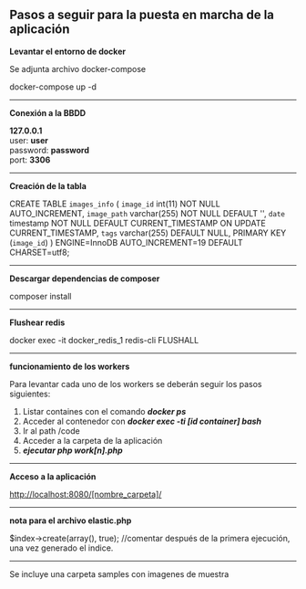 ## **Pasos a seguir para la puesta en marcha de la aplicación**

**Levantar el entorno de docker**

Se adjunta archivo docker-compose

docker-compose up -d

---

**Conexión a la BBDD**

**127.0.0.1**  
user: **user**  
password: **password**  
port: **3306**

---

**Creación de la tabla**

CREATE TABLE `images_info` (
  `image_id` int(11) NOT NULL AUTO_INCREMENT,
  `image_path` varchar(255) NOT NULL DEFAULT '',
  `date` timestamp NOT NULL DEFAULT CURRENT_TIMESTAMP ON UPDATE CURRENT_TIMESTAMP,
  `tags` varchar(255) DEFAULT NULL,
  PRIMARY KEY (`image_id`)
) ENGINE=InnoDB AUTO_INCREMENT=19 DEFAULT CHARSET=utf8;

---

**Descargar dependencias de composer**

composer install

---

**Flushear redis**

docker exec -it docker_redis_1  redis-cli FLUSHALL

---

**funcionamiento de los workers**

Para levantar cada uno de los workers se deberán seguir los pasos siguientes:

 1. Listar containes con el comando ***docker ps***
 2. Acceder al contenedor con ***docker exec -ti [id container] bash***
 3. Ir al path /code 
 4. Acceder a la carpeta de la aplicación
 5. ***ejecutar php work[n].php***

---

**Acceso a la aplicación**

[http://localhost:8080/[nombre_carpeta]/](http://localhost:8080/pfm/)

---

**nota para el archivo elastic.php**

$index->create(array(), true);  //comentar después de la primera ejecución, una vez generado el indice.

---

Se incluye una carpeta samples con imagenes de muestra